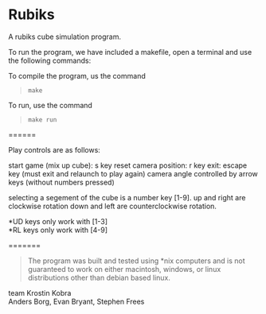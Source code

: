 Rubiks
======

A rubiks cube simulation program.

To run the program, we have included a makefile, open a terminal and use the following commands:

To compile the program, us the command

> `make`

To run, use the command

> `make run`

======

Play controls are as follows:

start game (mix up cube): s key
reset camera position: r key
exit: escape key (must exit and relaunch to play again)
camera angle controlled by arrow keys (without numbers pressed)

selecting a segement of the cube is a number key [1-9].
up and right are clockwise rotation
down and left are counterclockwise rotation.

*UD keys only work with [1-3] \
*RL keys only work with [4-9] 

=======
> The program was built and tested using *nix computers and is not guaranteed to work 
> on either macintosh, windows, or linux distributions other than debian based linux.

team Krostin Kobra \
Anders Borg, Evan Bryant, Stephen Frees



